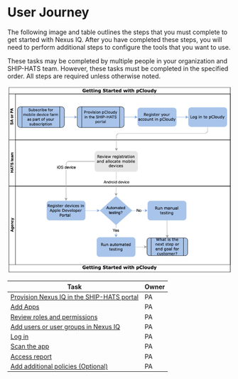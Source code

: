 # User Journey


The following image and table outlines the steps that you must complete to get started with Nexus IQ. After you have completed these steps, you will need to perform additional steps to configure the tools that you want to use.

These tasks may be completed by multiple people in your organization and SHIP-HATS team. However, these tasks must be completed in the specified order. All steps are required unless otherwise noted. 

![User Journey](./images/user-journey-nexus-iq.png)

|Task|Owner|
|---|---|
|[Provision Nexus IQ in the SHIP-HATS portal](nexus-iq/nexus-iq-provision)|PA|
|[Add Apps](nexus-iq/nexus-iq-manage)|PA|
|[Review roles and permissions](nexus-iq/nexus-iq-roles-and-permissions)|PA|
|[Add users or user groups in Nexus IQ](nexus-iq/nexus-iq-add)|PA|
|[Log in](nexus-iq/nexus-iq-log-in)|PA|
|[Scan the app](nexus-iq/nexus-iq-scan)|PA|
|[Access report](nexus-iq/nexus-iq-access-report)|PA|
|[Add additional policies (Optional)](nexus-iq/nexus-iq-add-policy)|PA|
<!--
Provision nexus iq - portal
add apps
Add user/user groups to the tool/app
log in to nexus iq https://nexus-iq.ship.gov.sg/
In Bamboo, scan the app and point to particular app id to view the repo - https://confluence.ship.gov.sg/display/SHIP/Nexus-IQ+scan
Access report -
Add policy - default policy is added. but you can add additional policies
-->